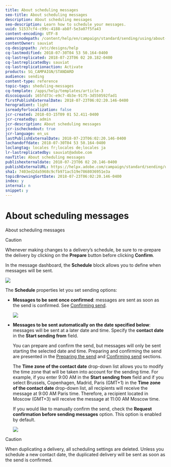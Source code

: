 ```yaml
---
title: About scheduling messages
seo-title: About scheduling messages
description: About scheduling messages
seo-description: Learn how to schedule your messages.
uuid: 51537cf4-c99c-4188-ab8f-5e3a07f5fa43
content-encoding: UTF-8
aemsrcnodepath: /content/help/en/campaign/standard/sending/using/about-scheduling-messages
contentOwner: sauviat
cq-designpath: /etc/designs/help
cq-lastmodified: 2018-07-30T04 53 50.164-0400
cq-lastreplicated: 2018-07-23T06 02 20.182-0400
cq-lastreplicatedby: sauviat
cq-lastreplicationaction: Activate
products: SG_CAMPAIGN/STANDARD
audience: sending
content-type: reference
topic-tags: sheduling-messages
cq-template: /apps/help/templates/article-3
discoiquuid: 165fd73c-e9c7-4b3e-9175-3d550592fad1
firstPublishExternalDate: 2018-07-23T06:02:20.146-0400
herogradient: light
isreadyforlocalization: false
jcr-created: 2018-03-15T09 01 52.411-0400
jcr-createdby: admin
jcr-description: About scheduling messages
jcr-ischeckedout: true
jcr-language: en_us
lastPublishExternalDate: 2018-07-23T06:02:20.146-0400
lochandoffdate: 2018-07-30T04 53 50.164-0400
loclangtag: locales fr;locales de;locales ja
lr-lastreplicatedby: sauviat@adobe.com
navTitle: About scheduling messages
publishexternaldate: 2018-07-23T06 02 20.146-0400
publishExternalURL: https://helpx.adobe.com/campaign/standard/sending/using/about-scheduling-messages.html
sha1: 7403ed2da5968c9cfb971ac519e7868036951e3a
topicBrowsingSortDate: 2018-07-23T06:02:20.146-0400
index: y
internal: n
snippet: y
---
```


# About scheduling messages

About scheduling messages

>[!CAUTION]
>
>Whenever making changes to a delivery’s schedule, be sure to re-prepare the delivery by clicking on the **Prepare** button before clicking **Confirm**.

In the message dashboard, the **Schedule** block allows you to define when messages will be sent.

![](assets/delivery_dashboard.png)

The **Schedule** properties let you set sending options:

* **Messages to be sent once confirmed**: messages are sent as soon as the send is confirmed. See [Confirming send](../../sending/using/confirming-send.md).

  ![](assets/delivery_planning_1.png)

* **Messages to be sent automatically on the date specified below**: messages will be sent at a later date and time. Specify the **contact date** in the **Start sending from** field.

  You can prepare and confirm the send, but messages will only be sent starting the selected date and time. Preparing and confirming the send are presented in the [Preparing the send](../../sending/using/preparing-the-send.md) and [Confirming send](../../sending/using/confirming-send.md) sections.

  The **Time zone of the contact date** drop-down list allows you to modify the time zone that will be taken into account for the sending time. For example, if you enter 9:00 AM in the **Start sending from** field and if you select Brussels, Copenhagen, Madrid, Paris (GMT+1) in the **Time zone of the contact date** drop-down list, all recipients will receive the message at 9:00 AM Paris time. Therefore, a recipient located in Moscow (GMT+3) will receive the message at 11:00 AM Moscow time.

  If you would like to manually confirm the send, check the **Request confirmation before sending messages** option. This option is enabled by default.

  ![](assets/delivery_planning.png)

>[!CAUTION]
>
>When duplicating a delivery, all scheduling settings are deleted. Unless you schedule a new contact date, the duplicated delivery will be sent as soon as the send is confirmed.

